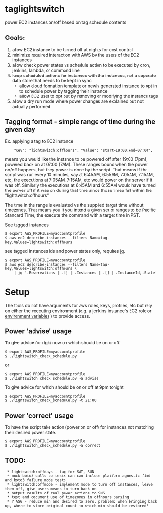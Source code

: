 # taglightswitch

power EC2 instances on/off based on tag schedule contents

## Goals:

1. allow EC2 instance to be turned off at nights for cost control
1. minimize required interaction with AWS by the users of the EC2 instances
1. allow check power states vs schedule action to be executed by cron, jenkins, lambda, or command line
1. keep scheduled actions for instances with the instances, not a separate data store that needs to be kept in sync
    - allow cloud formation template or newly generated instance to opt in to schedule power by tagging their instance
    - allow EC2 user to opt out by removing or modifying the instance tags
1. allow a dry run mode where power changes are explained but not actually performed

## Tagging format - simple range of time during the given day

Ex. applying a tag to EC2 instance

        "Key": "lightswitch:offhours", "Value": "start=19:00,end=07:00",

means you would like the instance to be powered off after 19:00 (7pm), powered back on at 07:00 (7AM).
These ranges bound when the power on/off happens, but they power is done by
the script. That means if the script was run every 10 minutes, say at 6:45AM, 6:55AM, 7:05AM,
7:15AM, etc, the executions at 7:05AM, 7:15AM, etc would power on the server if it was off.
Similarly the executions at 6:45AM and 6:55AM would have turned the server off if it
was on during that time since those times fall within the "lightswitch:offhours".

The time in the range is evaluated vs the supplied target time without timezones.
That means you if you intend a given set of ranges to be Pacific Standard Time,
the execute the command with a target time in PST.


See tagged instances

    $ export AWS_PROFILE=myaccountprofile
    $ aws ec2 describe-instances --filters Name=tag-key,Values=lightswitch:offhours

see tagged instances ids and power states only, requires [jq](https://stedolan.github.io/jq/tutorial/).

    $ export AWS_PROFILE=myaccountprofile
    $ aws ec2 describe-instances --filters Name=tag-key,Values=lightswitch:offhours \
        | jq '.Reservations | .[] | .Instances | .[] | .InstanceId,.State'

# Setup

 The tools do not have arguments for aws roles, keys, profiles, etc but rely on either the
executing environment (e.g. a jenkins instance's EC2 role or 
[environment variables](http://boto3.readthedocs.io/en/latest/guide/configuration.html#environment-variables)
) to provide access. 

## Power 'advise' usage

To give advice for right now on which should be on or off.

    $ export AWS_PROFILE=myaccountprofile
    $ ./lightswitch_check_schedule.py

or

    $ export AWS_PROFILE=myaccountprofile
    $ ./lightswitch_check_schedule.py -a advise

To give advice for which should be on or off at 9pm tonight

    $ export AWS_PROFILE=myaccountprofile
    $ ./lightswitch_check_schedule.py -t 21:00

## Power 'correct' usage

To have the script take action (power on or off) for instances not matching their desired power state.

    $ export AWS_PROFILE=myaccountprofile
    $ ./lightswitch_check_schedule.py -a correct

## TODO:
     * lightswitch:offdays - tag for SAT, SUN
     * mock boto3 calls so tests can can include platform agnostic find and boto3 failure mode tests
     * lightswitch:offmode - implement mode to turn off instances, leave them off, give users means to turn back on
     * output results of real power actions to SNS
     * test and document use of timezones in offhours parsing
     * ? ASG - reduce min and desired to zero. problem: when bringing back up, where to store original count to which min should be restored?
